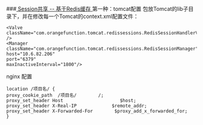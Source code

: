 ###[ Session共享 -- 基于Redis缓存 ](#)
第一种：tomcat配置
包放Tomcat的lib子目录下，并在修改每一个Tomcat的context.xml配置文件：

    <Valve className="com.orangefunction.tomcat.redissessions.RedisSessionHandlerValve" />
    <Manager className="com.orangefunction.tomcat.redissessions.RedisSessionManager"
    host="10.6.82.206"
    port="6379"
    maxInactiveInterval="1800"/>

nginx 配置

    location /项目名/ {
    proxy_cookie_path  /项目名/        /;
    proxy_set_header Host                     $host;   
    proxy_set_header X-Real-IP             $remote_addr;
    proxy_set_header X-Forwarded-For        $proxy_add_x_forwarded_for;
    }
